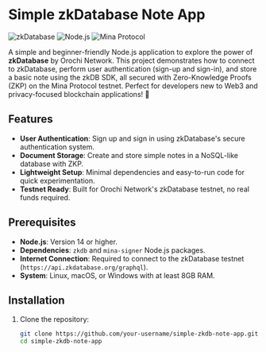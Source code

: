 # Simple zkDatabase Note App

![zkDatabase](https://img.shields.io/badge/zkDatabase-Orochi%20Network-blue)
![Node.js](https://img.shields.io/badge/Node.js-v14+-green)
![Mina Protocol](https://img.shields.io/badge/Mina%20Protocol-Testnet-orange)

A simple and beginner-friendly Node.js application to explore the power of **zkDatabase** by Orochi Network. This project demonstrates how to connect to zkDatabase, perform user authentication (sign-up and sign-in), and store a basic note using the zkDB SDK, all secured with Zero-Knowledge Proofs (ZKP) on the Mina Protocol testnet. Perfect for developers new to Web3 and privacy-focused blockchain applications! 🚀

## Features
- **User Authentication**: Sign up and sign in using zkDatabase's secure authentication system.
- **Document Storage**: Create and store simple notes in a NoSQL-like database with ZKP.
- **Lightweight Setup**: Minimal dependencies and easy-to-run code for quick experimentation.
- **Testnet Ready**: Built for Orochi Network's zkDatabase testnet, no real funds required.

## Prerequisites
- **Node.js**: Version 14 or higher.
- **Dependencies**: `zkdb` and `mina-signer` Node.js packages.
- **Internet Connection**: Required to connect to the zkDatabase testnet (`https://api.zkdatabase.org/graphql`).
- **System**: Linux, macOS, or Windows with at least 8GB RAM.

## Installation
1. Clone the repository:
   ```bash
   git clone https://github.com/your-username/simple-zkdb-note-app.git
   cd simple-zkdb-note-app
